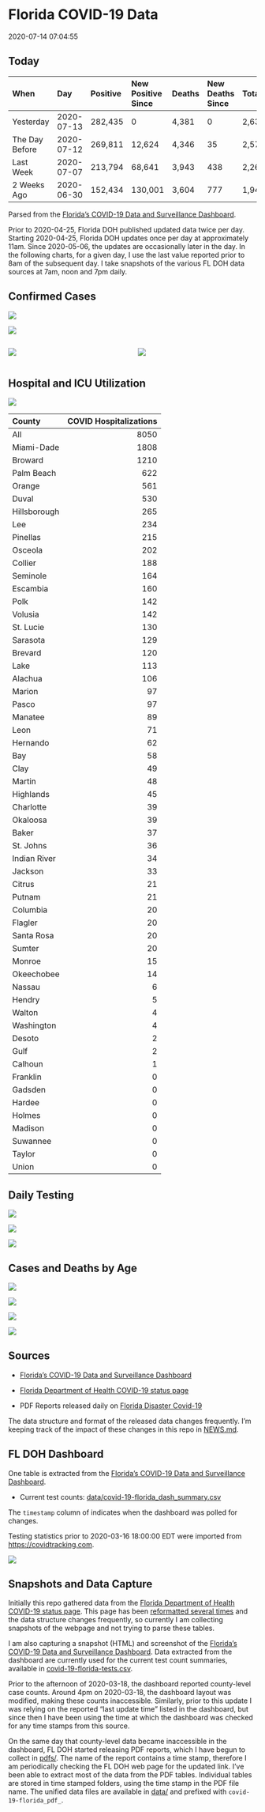 Florida COVID-19 Data
================
2020-07-14 07:04:55

## Today

| When           | Day        | Positive | New Positive Since | Deaths | New Deaths Since | Total     |
| :------------- | :--------- | :------- | :----------------- | :----- | :--------------- | :-------- |
| Yesterday      | 2020-07-13 | 282,435  | 0                  | 4,381  | 0                | 2,639,961 |
| The Day Before | 2020-07-12 | 269,811  | 12,624             | 4,346  | 35               | 2,574,394 |
| Last Week      | 2020-07-07 | 213,794  | 68,641             | 3,943  | 438              | 2,269,577 |
| 2 Weeks Ago    | 2020-06-30 | 152,434  | 130,001            | 3,604  | 777              | 1,945,385 |

Parsed from the [Florida’s COVID-19 Data and Surveillance
Dashboard](https://fdoh.maps.arcgis.com/apps/opsdashboard/index.html#/8d0de33f260d444c852a615dc7837c86).

Prior to 2020-04-25, Florida DOH published updated data twice per day.
Starting 2020-04-25, Florida DOH updates once per day at approximately
11am. Since 2020-05-06, the updates are occasionally later in the day.
In the following charts, for a given day, I use the last value reported
prior to 8am of the subsequent day. I take snapshots of the various FL
DOH data sources at 7am, noon and 7pm daily.

## Confirmed Cases

![](plots/covid-19-florida-daily-test-changes.png)

![](plots/covid-19-florida-county-top-6.png)

<div class="columns">

<div class="column is-full-mobile">

![](plots/covid-19-florida-testing.png)

</div>

<div class="column is-full-mobile">

![](plots/covid-19-florida-total-positive.png)

</div>

</div>

## Hospital and ICU Utilization

![](plots/covid-19-florida-icu-usage.png)

| County       | COVID Hospitalizations |
| :----------- | ---------------------: |
| All          |                   8050 |
| Miami-Dade   |                   1808 |
| Broward      |                   1210 |
| Palm Beach   |                    622 |
| Orange       |                    561 |
| Duval        |                    530 |
| Hillsborough |                    265 |
| Lee          |                    234 |
| Pinellas     |                    215 |
| Osceola      |                    202 |
| Collier      |                    188 |
| Seminole     |                    164 |
| Escambia     |                    160 |
| Polk         |                    142 |
| Volusia      |                    142 |
| St. Lucie    |                    130 |
| Sarasota     |                    129 |
| Brevard      |                    120 |
| Lake         |                    113 |
| Alachua      |                    106 |
| Marion       |                     97 |
| Pasco        |                     97 |
| Manatee      |                     89 |
| Leon         |                     71 |
| Hernando     |                     62 |
| Bay          |                     58 |
| Clay         |                     49 |
| Martin       |                     48 |
| Highlands    |                     45 |
| Charlotte    |                     39 |
| Okaloosa     |                     39 |
| Baker        |                     37 |
| St. Johns    |                     36 |
| Indian River |                     34 |
| Jackson      |                     33 |
| Citrus       |                     21 |
| Putnam       |                     21 |
| Columbia     |                     20 |
| Flagler      |                     20 |
| Santa Rosa   |                     20 |
| Sumter       |                     20 |
| Monroe       |                     15 |
| Okeechobee   |                     14 |
| Nassau       |                      6 |
| Hendry       |                      5 |
| Walton       |                      4 |
| Washington   |                      4 |
| Desoto       |                      2 |
| Gulf         |                      2 |
| Calhoun      |                      1 |
| Franklin     |                      0 |
| Gadsden      |                      0 |
| Hardee       |                      0 |
| Holmes       |                      0 |
| Madison      |                      0 |
| Suwannee     |                      0 |
| Taylor       |                      0 |
| Union        |                      0 |

## Daily Testing

![](plots/covid-19-florida-tests-per-case.png)

<!-- ![](plots/covid-19-florida-change-new-cases.png) -->

![](plots/covid-19-florida-tests-percent-positive.png)

![](plots/covid-19-florida-test-and-case-growth.png)

## Cases and Deaths by Age

![](plots/covid-19-florida-weekly-events-by-age.png)

![](plots/covid-19-florida-age.png)

![](plots/covid-19-florida-age-deaths.png)

![](plots/covid-19-florida-age-sex.png)

## Sources

  - [Florida’s COVID-19 Data and Surveillance
    Dashboard](https://fdoh.maps.arcgis.com/apps/opsdashboard/index.html#/8d0de33f260d444c852a615dc7837c86)

  - [Florida Department of Health COVID-19 status
    page](http://www.floridahealth.gov/diseases-and-conditions/COVID-19/)

  - PDF Reports released daily on [Florida Disaster
    Covid-19](http://www.floridahealth.gov/diseases-and-conditions/COVID-19/)

The data structure and format of the released data changes frequently.
I’m keeping track of the impact of these changes in this repo in
[NEWS.md](NEWS.md).

## FL DOH Dashboard

One table is extracted from the [Florida’s COVID-19 Data and
Surveillance
Dashboard](https://fdoh.maps.arcgis.com/apps/opsdashboard/index.html#/8d0de33f260d444c852a615dc7837c86).

  - Current test counts:
    [data/covid-19-florida\_dash\_summary.csv](data/covid-19-florida_dash_summary.csv)

The `timestamp` column of indicates when the dashboard was polled for
changes.

Testing statistics prior to 2020-03-16 18:00:00 EDT were imported from
<https://covidtracking.com>.

![](screenshots/fodh_maps_arcgis_com__apps__opsdashboard.png)

## Snapshots and Data Capture

Initially this repo gathered data from the [Florida Department of Health
COVID-19 status
page](http://www.floridahealth.gov/diseases-and-conditions/COVID-19/).
This page has been [reformatted several
times](screenshots/floridahealth_gov__diseases-and-conditions__COVID-19.png)
and the data structure changes frequently, so currently I am collecting
snapshots of the webpage and not trying to parse these tables.

I am also capturing a snapshot (HTML) and screenshot of the [Florida’s
COVID-19 Data and Surveillance
Dashboard](https://fdoh.maps.arcgis.com/apps/opsdashboard/index.html#/8d0de33f260d444c852a615dc7837c86).
Data extracted from the dashboard are currently used for the current
test count summaries, available in
[covid-19-florida-tests.csv](covid-19-florida-tests.csv).

Prior to the afternoon of 2020-03-18, the dashboard reported
county-level case counts. Around 4pm on 2020-03-18, the dashboard layout
was modified, making these counts inaccessible. Similarly, prior to this
update I was relying on the reported “last update time” listed in the
dashboard, but since then I have been using the time at which the
dashboard was checked for any time stamps from this source.

On the same day that county-level data became inaccessible in the
dashboard, FL DOH started releasing PDF reports, which I have begun to
collect in [pdfs/](pdfs/). The name of the report contains a time stamp,
therefore I am periodically checking the FL DOH web page for the updated
link. I’ve been able to extract most of the data from the PDF tables.
Individual tables are stored in time stamped folders, using the time
stamp in the PDF file name. The unified data files are available in
[data/](data/) and prefixed with `covid-19-florida_pdf_`.
